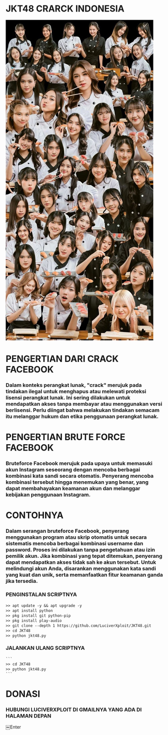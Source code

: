 # JKT48 CRARCK INDONESIA 
![template_s](https://github.com/LuciverXploit/JKT48/blob/main/data/f7cb92d9a47344eed938a47ad28cd4ef.jpg)
# PENGERTIAN DARI CRACK FACEBOOK
### Dalam konteks perangkat lunak, "crack" merujuk pada tindakan ilegal untuk menghapus atau melewati proteksi lisensi perangkat lunak. Ini sering dilakukan untuk mendapatkan akses tanpa membayar atau menggunakan versi berlisensi. Perlu diingat bahwa melakukan tindakan semacam itu melanggar hukum dan etika penggunaan perangkat lunak.
# PENGERTIAN BRUTE FORCE FACEBOOK
### Bruteforce Facebook merujuk pada upaya untuk memasuki akun Instagram seseorang dengan mencoba berbagai kombinasi kata sandi secara otomatis. Penyerang mencoba kombinasi tersebut hingga menemukan yang benar, yang dapat membahayakan keamanan akun dan melanggar kebijakan penggunaan Instagram.
# CONTOHNYA
### Dalam serangan bruteforce Facebook, penyerang menggunakan program atau skrip otomatis untuk secara sistematis mencoba berbagai kombinasi username dan password. Proses ini dilakukan tanpa pengetahuan atau izin pemilik akun. Jika kombinasi yang tepat ditemukan, penyerang dapat mendapatkan akses tidak sah ke akun tersebut. Untuk melindungi akun Anda, disarankan menggunakan kata sandi yang kuat dan unik, serta memanfaatkan fitur keamanan ganda jika tersedia.
### PENGINSTALAN SCRIPTNYA

  ```
  >> apt update -y && apt upgrade -y
  >> apt install python
  >> pkg install git python-pip
  >> pkg install play-audio
  >> git clone --depth 1 https://github.com/LuciverXploit/JKT48.git
  >> cd JKT48
  >> python jkt48.py
  ```
  ### JALANKAN ULANG SCRIPTNYA
  
    ```
    >> cd JKT48
    >> python jkt48.py
    ```
 
# DONASI 
### HUBUNGI LUCIVERXPLOIT DI GMAILNYA YANG ADA DI HALAMAN DEPAN
￼Enter
